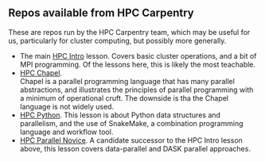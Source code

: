 ## Repos available from HPC Carpentry

These are repos run by the HPC Carpentry team, which may 
be useful for us, particularly for cluster computing,
but possibly more generally.

- The main [HPC Intro](https://github.com/carpentries-incubator/hpc-intro) 
  lesson. Covers basic cluster operations, and a bit of MPI 
  programming.  Of the lessons here, this is likely the 
  most teachable.
- [HPC Chapel](https://github.com/hpc-carpentry/hpc-chapel).  
  Chapel is a parallel programming language that has many parallel 
  abstractions, and illustrates the principles of parallel 
  programming with a minimum of operational cruft.  The downside 
  is tha the Chapel language is not widely used.
- [HPC Python](https://github.com/hpc-carpentry/hpc-python). 
  This lesson is about Python data structures and parallelism, 
  and the use of SnakeMake, a combination programming language 
  and workflow tool.
- [HPC Parallel Novice](https://github.com/hpc-carpentry/hpc-parallel-novice).
  A candidate successor to the HPC Intro lesson above, this 
  lesson covers data-parallel and DASK parallel approaches. 
